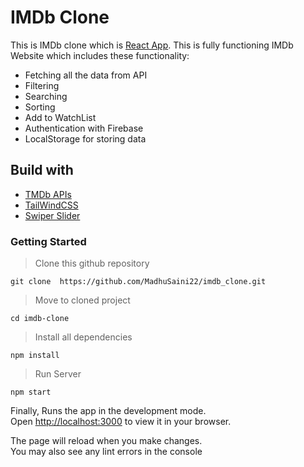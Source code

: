 #  IMDb Clone

 This is IMDb clone which is [React App](https://github.com/facebook/create-react-app).
 This is fully functioning IMDb Website which includes these functionality:
  - Fetching all the data from API
  - Filtering
  - Searching
  - Sorting
  - Add to WatchList
  - Authentication with Firebase
  - LocalStorage for storing data
  
## Build with
 - [TMDb APIs](https://www.themoviedb.org/documentation/api)
 - [TailWindCSS](https://tailwindcss.com/)
 - [Swiper Slider](https://swiperjs.com/)

### Getting Started
> Clone this github repository
```
git clone  https://github.com/MadhuSaini22/imdb_clone.git 
 ```
> Move to cloned project
```
cd imdb-clone
 ```
> Install all dependencies
```
npm install
 ```
 > Run Server
```
npm start
 ```
Finally,
Runs the app in the development mode.\
Open [http://localhost:3000](http://localhost:3000) to view it in your browser.

The page will reload when you make changes.\
You may also see any lint errors in the console
 
